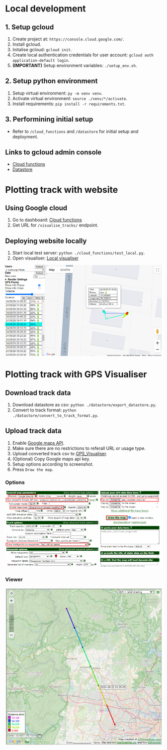 # Local development
## 1. Setup gcloud
1. Create project at: ```https://console.cloud.google.com/```.
2. Install gcloud.
3. Initalise gcloud: ```gcloud init```.
4. Create local authentication credentials for user account: ```gcloud auth application-default login```.
5. **(IMPORTANT)** Setup environment variables: ```./setup_env.sh```.

## 2. Setup python environment
1. Setup virtual environment: ```py -m venv venv```.
2. Activate virtual environment: ```source ./venv/*/activate```.
3. Install requirements: ```pip install -r requirements.txt```.

## 3. Performining initial setup
- Refer to ```/cloud_functions``` and ```/datastore``` for initial setup and deployment.

## Links to gcloud admin console
- [Cloud functions](https://console.cloud.google.com/functions/list)
- [Datastore](https://console.cloud.google.com/datastore/databases/-default-/)

# Plotting track with website
## Using Google cloud
1. Go to dashboard: [Cloud functions](https://console.cloud.google.com/functions/list)
2. Get URL for ```/visualise_tracks/``` endpoint.

## Deploying website locally
1. Start local test server: ```python ./cloud_functions/test_local.py```.
2. Open visualiser: [Local visualiser](http://localhost:5000/visualise_tracks/)

![Local visualiser](./docs/local_visualiser.png)

# Plotting track with GPS Visualiser
## Download track data
1. Download datastore as csv: ```python ./datastore/export_datastore.py```.
2. Convert to track format: ```python ./datastore/convert_to_track_format.py```.

## Upload track data
1. Enable [Google maps API](https://console.cloud.google.com/marketplace/product/google/maps-backend.googleapis.com).
2. Make sure there are no restrictions to referall URL or usage type.
4. Upload converted track csv to [GPS_Visualiser](https://www.gpsvisualizer.com/map_input?form=html&format=google).
5. (Optional) Copy Google maps api key.
6. Setup options according to screenshot.
7. Press ```Draw the map```.

### Options
![Visualiser options](./docs/gps_visualiser_options.png)

### Viewer
![Visualiser viewer](./docs/gps_visualiser_viewer.png)
